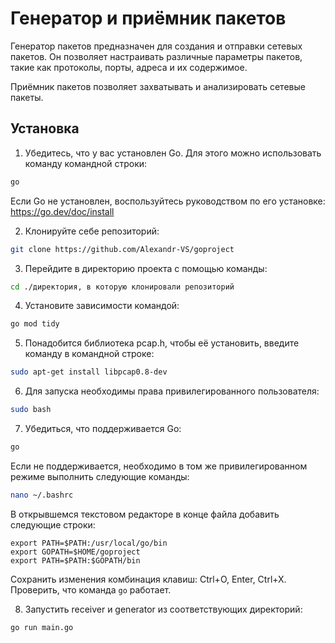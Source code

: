 # Генератор и приёмник пакетов

Генератор пакетов предназначен для создания и отправки сетевых пакетов. Он позволяет настраивать различные параметры пакетов, такие как протоколы, порты, адреса и их содержимое. 

Приёмник пакетов позволяет захватывать и анализировать сетевые пакеты.

## Установка

1. Убедитесь, что у вас установлен Go. Для этого можно использовать команду командной строки:
```bash
go
```
Если Go не установлен, воспользуйтесь руководством по его установке: https://go.dev/doc/install

2. Клонируйте себе репозиторий:
```bash
git clone https://github.com/Alexandr-VS/goproject
```

3. Перейдите в директорию проекта с помощью команды:
```bash
cd ./директория, в которую клонировали репозиторий
```

4. Установите зависимости командой:
```bash
go mod tidy
```

5. Понадобится библиотека pcap.h, чтобы её установить, введите команду в командной строке:
```bash
sudo apt-get install libpcap0.8-dev
```

6. Для запуска необходимы права привилегированного пользователя:
```bash
sudo bash
```

7. Убедиться, что поддерживается Go:
```bash
go
```
Если не поддерживается, необходимо в том же привилегированном режиме выполнить следующие команды:
```bash
nano ~/.bashrc
```
В открывшемся текстовом редакторе в конце файла добавить следующие строки:

```
export PATH=$PATH:/usr/local/go/bin
export GOPATH=$HOME/goproject
export PATH=$PATH:$GOPATH/bin
```
Сохранить изменения комбинация клавиш: Ctrl+O, Enter, Ctrl+X.
Проверить, что команда ```go``` работает.

8. Запустить receiver и generator из соответствующих директорий:
```bash
go run main.go
```
